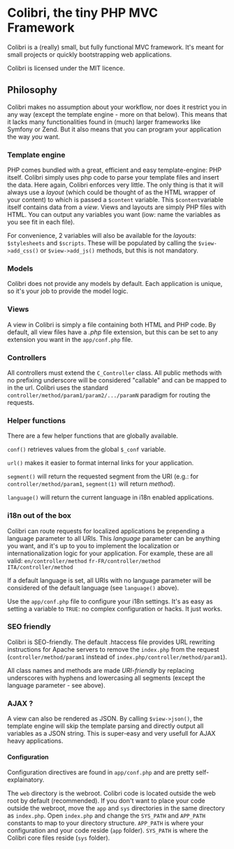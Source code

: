 # Colibri, the tiny PHP MVC Framework

Colibri is a (really) small, but fully functional MVC framework. It's meant for small projects or quickly bootstrapping web applications.

Colibri is licensed under the MIT licence.


## Philosophy

Colibri makes no assumption about your workflow, nor does it restrict you in any way (except the template engine - more on that below). This means that it lacks many functionalities found in (much) larger frameworks like Symfony or Zend. But it also means that you can program your application the way *you* want.


### Template engine

PHP comes bundled with a great, efficient and easy template-engine: PHP itself. Colibri simply uses php code to parse your template files and insert the data. Here again, Colibri enforces very little. The only thing is that it will always use a *layout* (which could be thought of as the HTML wrapper of your content) to which is passed a `$content` variable. This `$content`variable itself contains data from a *view*. Views and layouts are simply PHP files with HTML. You can output any variables you want (iow: name the variables as you see fit in each file).

For convenience, 2 variables will also be available for the *layouts*: `$stylesheets` and `$scripts`. These will be populated by calling the `$view->add_css()` or `$view->add_js()` methods, but this is not mandatory.


### Models

Colibri does not provide any models by default. Each application is unique, so it's your job to provide the model logic.


### Views

A view in Colibri is simply a file containing both HTML and PHP code. By default, all view files have a *.php* file extension, but this can be set to any extension you want in the `app/conf.php` file.


### Controllers

All controllers must extend the `C_Controller` class. All public methods with no prefixing underscore will be considered "callable" and can be mapped to in the url. Colibri uses the standard `controller/method/param1/param2/.../paramN` paradigm for routing the requests.


### Helper functions

There are a few helper functions that are globally available.

`conf()` retrieves values from the global `$_conf` variable.

`url()` makes it easier to format internal links for your application.

`segment()` will return the requested segment from the URI (e.g.: for `controller/method/param1`, `segment(1)` will return *method*).

`language()` will return the current language in i18n enabled applications.


### i18n out of the box

Colibri can route requests for localized applications be prepending a language parameter to all URIs. This *language* parameter can be anything you want, and it's up to you to implement the localization or internationalization logic for your application. For example, these are all valid:
`en/controller/method`
`fr-FR/controller/method`
`ITA/controller/method`

If a default language is set, all URIs with no language parameter will be considered of the default language (see `language()` above).

Use the `app/conf.php` file to configure your i18n settings. It's as easy as setting a variable to `TRUE`: no complex configuration or hacks. It just works.


### SEO friendly

Colibri is SEO-friendly. The default .htaccess file provides URL rewriting instructions for Apache servers to remove the `index.php` from the request (`controller/method/param1` instead of `index.php/controller/method/param1`).

All class names and methods are made *URI-friendly* by replacing underscores with hyphens and lowercasing all segments (except the language parameter - see above).


### AJAX ?

A view can also be rendered as JSON. By calling `$view->json()`, the template engine will skip the template parsing and directly output all variables as a JSON string. This is super-easy and very usefull for AJAX heavy applications.


#### Configuration

Configuration directives are found in `app/conf.php` and are pretty self-explainatory.

The `web` directory is the webroot. Colibri code is located outside the web root by default (recommended). If you don't want to place your code outside the webroot, move the `app` and `sys` directories in the same directory as `index.php`. Open `index.php` and change the `SYS_PATH` and `APP_PATH` constants to map to your directory structure. `APP_PATH` is where your configuration and your code reside (`app` folder). `SYS_PATH` is where the Colibri core files reside (`sys` folder). 
